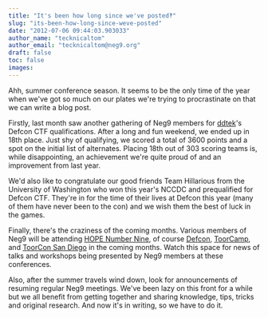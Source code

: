 ```yaml
---
title: "It's been how long since we've posted‽"
slug: "its-been-how-long-since-weve-posted"
date: "2012-07-06 09:44:03.903033"
author_name: "tecknicaltom"
author_email: "tecknicaltom@neg9.org"
draft: false
toc: false
images:
---
```


Ahh, summer conference season. It seems to be the only time of the year when we've got so much on our plates we're trying to procrastinate on that we can write a blog post.

Firstly, last month saw another gathering of Neg9 members for [ddtek](http://ddtek.biz)'s Defcon CTF qualifications. After a long and fun weekend, we ended up in 18th place. Just shy of qualifying, we scored a total of 3600 points and a spot on the initial list of alternates. Placing 18th out of 303 scoring teams is, while disappointing, an achievement we're quite proud of and an improvement from last year.

We'd also like to congratulate our good friends Team Hillarious from the University of Washington who won this year's NCCDC and prequalified for Defcon CTF. They're in for the time of their lives at Defcon this year (many of them have never been to the con) and we wish them the best of luck in the games.

Finally, there's the craziness of the coming months. Various members of Neg9 will be attending [HOPE Number Nine](http://www.hopenumbernine.net), of course [Defcon](http://www.defcon.org), [ToorCamp](http://toorcamp.org), and [ToorCon San Diego](http://sandiego.toorcon.org) in the coming months. Watch this space for news of talks and workshops being presented by Neg9 members at these conferences.

Also, after the summer travels wind down, look for announcements of resuming regular Neg9 meetings. We've been lazy on this front for a while but we all benefit from getting together and sharing knowledge, tips, tricks and original research. And now it's in writing, so we have to do it.
